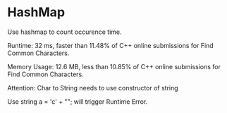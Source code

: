 # HashMap

Use hashmap to count occurence time.

Runtime: 32 ms, faster than 11.48% of C++ online submissions for Find Common Characters.

Memory Usage: 12.6 MB, less than 10.85% of C++ online submissions for Find Common Characters.

Attention: Char to String needs to use constructor of string

Use string a = 'c' + ""; will trigger Runtime Error.

 